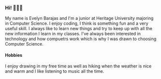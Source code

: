 ### Hi! 🙋🏻‍♀️
My name is Evelyn Barajas and I'm a junior at Heritage University majoring in Computer Science. I enjoy coding, I think is something fun and a very useful skill. I always like to learn new things and try to keep up with all the new information I learn in my classes. I've always been interested in technology and how compuetrs work which is why I was drawn to choosing Computer Science.
#### Hobbies
I enjoy drawing in my free time as well as hiking when the weather is nice and warm and I like listening to music all the time.
